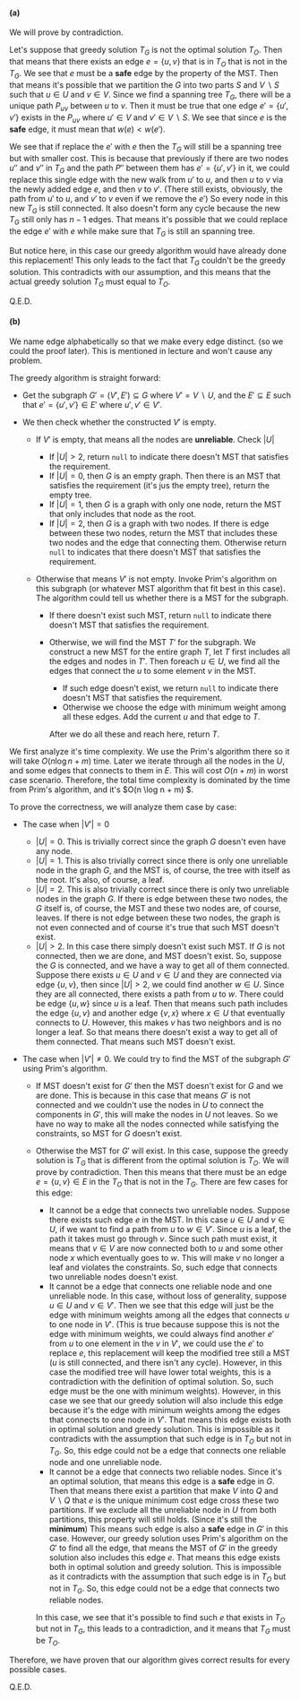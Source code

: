 #### (a)

We will prove by contradiction.

 Let's suppose that greedy solution $T_G$ is not the optimal solution $T_O$. Then that means that there exists an edge $e = \{ u, v \}$ that is in $T_O$ that is not in the $T_G$. We see that $e$ must be a **safe** edge by the property of the MST. Then that means it's possible that we partition the $G$ into two parts $S$ and $V \ \backslash \ S$ such that $u \in U$ and $v \in V$. Since we find a spanning tree $T_G$, there will be a unique path $P_{uv}$ between $u$ to $v$. Then it must be true that one edge $e' = \{ u', v' \}$ exists in the $P_{uv}$ where $u' \in V$ and $v' \in V \ \backslash \ S$. We see that since $e$ is the **safe** edge, it must mean that $w(e) < w(e')$. 

We see that if replace the $e'$ with $e$ then the $T_G$ will still be a spanning tree but with smaller cost. This is because that previously if there are two nodes $u''$ and $v''$ in $T_G$ and the path $P''$ between them has $e' = \{u', v'\}$ in it, we could replace this single edge with the new walk from $u'$ to $u$, and then $u$ to $v$ via the newly added edge $e$, and then $v$ to $v'$. (There still exists, obviously, the path from $u'$ to $u$, and $v'$ to $v$ even if we remove the $e'$) So every node in this new $T_G$ is still connected. It also doesn't form any cycle because the new $T_G$ still only has $n - 1$ edges. That means it's possible that we could replace the edge $e'$ with $e$ while make sure that $T_G$ is still an spanning tree. 

But notice here, in this case our greedy algorithm would have already done this replacement! This only leads to the fact that $T_G$ couldn't be the greedy solution. This contradicts with our assumption, and this means that the actual greedy solution $T_G$ must equal to $T_O$. 

Q.E.D.

#### (b)

We name edge alphabetically so that we make every edge distinct. (so we could the proof later). This is mentioned in lecture and won't cause any problem.

The greedy algorithm is straight forward:

* Get the subgraph $G' = (V', E') \subseteq G$ where $V' = V \ \backslash \ U$, and the $E' \subseteq E$ such that $e' = \{u', v'\}  \in E'$ where $u', v' \in V'$. 

* We then check whether the constructed $V'$ is empty.

  * If $V'$ is empty, that means all the nodes are **unreliable**. Check $|U|$

    * If $|U| > 2$, return `null` to indicate there doesn't MST that satisfies the requirement.
    * If $|U| = 0$, then $G$ is an empty graph. Then there is an MST that satisfies the requirement (it's jus the empty tree), return the empty tree.
    * If $|U| = 1$, then $G$ is a graph with only one node, return the MST that only includes that node as the root.
    * If $|U| = 2$, then $G$​ is a graph with two nodes. If there is edge between these two nodes, return the MST that includes these two nodes and the edge that connecting them. Otherwise return `null` to indicates that there doesn't MST that satisfies the requirement.

  * Otherwise that means $V'$ is not empty. Invoke Prim's algorithm on this subgraph (or whatever MST algorithm that fit best in this case). The algorithm could tell us whether there is a MST for the subgraph. 

    * If there doesn't exist such MST, return `null` to indicate there doesn't MST that satisfies the requirement.

    * Otherwise, we will find the MST $T'$ for the subgraph. We construct a new MST for the entire graph $T$, let $T$ first includes all the edges and nodes in $T'$. Then foreach $u \in U$, we find all the edges that connect the $u$ to some element $v$ in the MST.

      * If such edge doesn't exist, we return `null` to indicate there doesn't MST that satisfies the requirement.
      * Otherwise we choose the edge with minimum weight among all these edges. Add the current $u$ and that edge to $T$.

      After we do all these and reach here, return $T$.

We first analyze it's time complexity. We use the Prim's algorithm there so it will take $O(n\log n + m)$ time. Later we iterate through all the nodes in the $U$, and some edges that connects to them in $E$. This will cost $O(n + m)$ in worst case scenario. Therefore, the total time complexity is dominated by the time from Prim's algorithm, and it's $O(n \log n + m) $.

To prove the correctness, we will analyze them case by case:

* The case when $|V'| = 0$

  * $|U| = 0$. This is trivially correct since the graph $G$ doesn't even have any node.
  * $|U| = 1$. This is also trivially correct since there is only one unreliable node in the graph $G$, and the MST is, of course, the tree with itself as the root. It's also, of course, a leaf.
  * $|U| = 2$. This is also trivially correct since there is only two unreliable nodes in the graph $G$. If there is edge between these two nodes, the $G$ itself is, of course, the MST and these two nodes are, of course, leaves. If there is not edge between these two nodes, the graph is not even connected and of course it's true that such MST doesn't exist.
  * $|U| > 2$. In this case there simply doesn't exist such MST. If $G$ is not connected, then we are done, and MST doesn't exist. So, suppose the $G$ is connected, and we have a way to get all of them connected. Suppose there exists $u \in U$ and $v \in U$ and they are connected via edge $\{ u, v \}$, then since $|U| > 2$, we could find another $w \in U$. Since they are all connected, there exists a path from $u$ to $w$. There could be edge $\{ u, w \}$ since $u$ is a leaf. Then that means such path includes the edge $\{u, v \}$ and another edge $\{v, x\}$ where $x \in U$ that eventually connects to $U$. However, this makes $v$ has two neighbors and is no longer a leaf. So that means there doesn't exist a way to get all of them connected. That means such MST doesn't exist.

* The case when $|V'| \neq 0$. We could try to find the MST of the subgraph $G'$ using Prim's algorithm. 

  * If MST doesn't exist for $G'$ then the MST doesn't exist for $G$ and we are done. This is because in this case that means $G'$ is not connected and we couldn't use the nodes in $U$ to connect the components in $G'$, this will make the nodes in $U$ not leaves. So we have no way to make all the nodes connected while satisfying the constraints, so MST for $G$ doesn't exist.

  * Otherwise the MST for $G'$ will exist. In this case, suppose the greedy solution is $T_G$ that is different from the optimal solution is $T_O$. We will prove by contradiction. Then this means that there must be an edge $e = \{ u, v \} \in E$ in the $T_O$ that is not in the $T_G$. There are few cases for this edge:

    * It cannot be a edge that connects two unreliable nodes. Suppose there exists such edge $e$ in the MST. In this case $u \in U$ and $v \in U$, if we want to find a path from $u$ to $w \in V'$. Since $u$ is a leaf, the path it takes must go through $v$. Since such path must exist, it means that $v \in V$ are now connected both to $u$ and some other node $x$ which eventually goes to $w$. This will make $v$ no longer a leaf and violates the constraints. So, such edge that connects two unreliable nodes doesn't exist.
    * It cannot be a edge that connects one reliable node and one unreliable node. In this case, without loss of generality, suppose $u \in U$ and $v \in V'$. Then we see that this edge will just be the edge with minimum weights among all the edges that connects $u$ to one node in $V'$. (This is true because suppose this is not the edge with minimum weights, we could always find another $e'$ from $u$ to one element in the $v$ in $V'$, we could use the $e'$ to replace $e$, this replacement will keep the modified tree still a MST ($u$ is still connected, and there isn't any cycle). However, in this case the modified tree will have lower total weights, this is a contradiction with the definition of optimal solution. So, such edge must be the one with minimum weights). However, in this case we see that our greedy solution will also include this edge because it's the edge with minimum weights among the edges that connects to one node in $V'$. That means this edge exists both in optimal solution and greedy solution. This is impossible as it contradicts with the assumption that such edge is in $T_O$ but not in $T_G$. So, this edge could not be a edge that connects one reliable node and one unreliable node.
    * It cannot be a edge that connects two reliable nodes. Since it's an optimal solution, that means this edge is a **safe** edge in $G$. Then that means there exist a partition that make $V$ into $Q$ and $V \ \backslash \ Q$ that $e$ is the unique minimum cost edge cross these two partitions. If we exclude all the unreliable node in $U$ from both partitions, this property will still holds. (Since it's still the **minimum**) This means such edge is also a **safe** edge in $G'$ in this case. However, our greedy solution uses Prim's algorithm on the $G'$ to find all the edge, that means the MST of $G'$ in the greedy solution also includes this edge $e$. That means this edge exists both in optimal solution and greedy solution. This is impossible as it contradicts with the assumption that such edge is in $T_O$ but not in $T_G$. So, this edge could not be a edge that connects two reliable nodes.

    In this case, we see that it's possible to find such $e$ that exists in $T_O$ but not in $T_G$, this leads to a contradiction, and it means that $T_G$ must be $T_O$.

Therefore, we have proven that our algorithm gives correct results for every possible cases.

Q.E.D.

